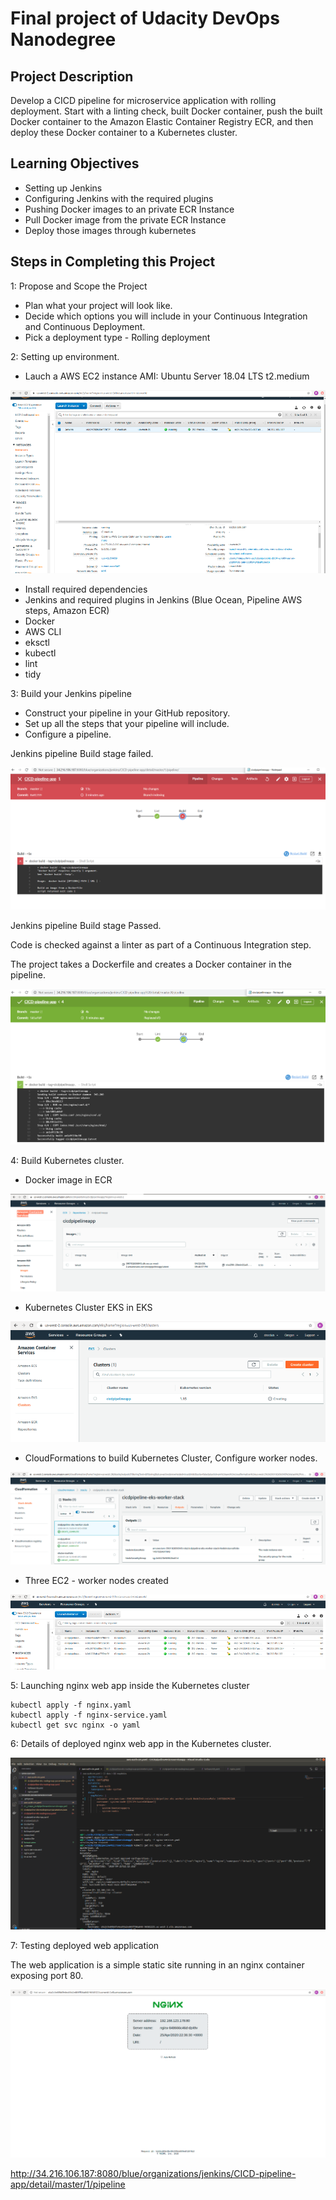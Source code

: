 # Final project of Udacity DevOps Nanodegree

## Project Description
Develop a CICD pipeline for microservice application with rolling deployment. Start with a linting check, built Docker container, push the built Docker container to the Amazon Elastic Container Registry ECR, and then deploy these Docker container to a Kubernetes cluster.

## Learning Objectives
- Setting up Jenkins
- Configuring Jenkins with the required plugins
- Pushing Docker images to an private ECR Instance
- Pull Docker image from the private ECR Instance
- Deploy those images through kubernetes


## Steps in Completing this Project

1: Propose and Scope the Project

- Plan what your project will look like.
- Decide which options you will include in your Continuous Integration and Continuous Deployment.
- Pick a deployment type - Rolling deployment

2: Setting up environment.

- Lauch a AWS EC2 instance  AMI: Ubuntu Server 18.04 LTS  t2.medium

![AWSEC2Jenkins](Images/1AWSEC2Jenkins.PNG)

- Install required dependencies
- Jenkins and required plugins in Jenkins (Blue Ocean, Pipeline AWS steps, Amazon ECR)
- Docker
- AWS CLI
- eksctl
- kubectl
- lint
- tidy

3: Build your Jenkins pipeline

- Construct your pipeline in your GitHub repository.
- Set up all the steps that your pipeline will include.
- Configure a pipeline.

Jenkins pipeline Build stage failed. 

![JenkinsFailedpipeline](Images/2JenkinsFailedpipeline.PNG)

Jenkins pipeline Build stage Passed.

Code is checked against a linter as part of a Continuous Integration step. 

The project takes a Dockerfile and creates a Docker container in the pipeline.

![JenkinsPassedpipeline](Images/3JenkinsPassedpipeline.PNG)

4: Build Kubernetes cluster.

- Docker image in ECR

![DockerImageECR](Images/4DockerImageECR.PNG)

- Kubernetes Cluster EKS in EKS

![KubernetesClusterEKS](Images/5KubernetesClusterEKS.PNG)

- CloudFormations to build Kubernetes Cluster, Configure worker nodes.

![CloudFormation](Images/6CloudFormation.PNG)


- Three EC2 - worker nodes created

![ThreeWorkerNodes](Images/7ThreeWorkerNodes.PNG)


5: Launching nginx web app inside the Kubernetes cluster

```
kubectl apply -f nginx.yaml
kubectl apply -f nginx-service.yaml
kubectl get svc nginx -o yaml
```

6: Details of deployed nginx web app in the Kubernetes cluster. 

![DetailsKubeCluster](Images/8DetailsKubeCluster.PNG)

7: Testing deployed web application

The web application is a simple static site running in an nginx container exposing port 80.

![Nginx](Images/9Nginx.PNG)

http://34.216.106.187:8080/blue/organizations/jenkins/CICD-pipeline-app/detail/master/1/pipeline





